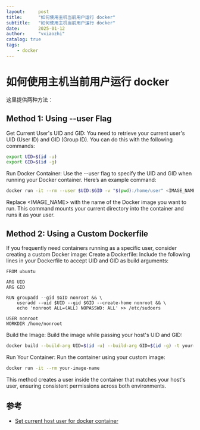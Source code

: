 ```yaml
---
layout:     post
title:      "如何使用主机当前用户运行 docker"
subtitle:   "如何使用主机当前用户运行 docker"
date:       2025-01-12
author:     "vxiaozhi"
catalog: true
tags:
    - docker
---
```


# 如何使用主机当前用户运行 docker

这里提供两种方法：

## Method 1: Using --user Flag

Get Current User's UID and GID:
You need to retrieve your current user's UID (User ID) and GID (Group ID). You can do this with the following commands:

```bash
export UID=$(id -u)
export GID=$(id -g)
```

Run Docker Container:
Use the --user flag to specify the UID and GID when running your Docker container. Here’s an example command:

```bash
docker run -it --rm --user $UID:$GID -v "$(pwd):/home/user" <IMAGE_NAME>
```

Replace <IMAGE_NAME> with the name of the Docker image you want to run. This command mounts your current directory into the container and runs it as your user.


## Method 2: Using a Custom Dockerfile

If you frequently need containers running as a specific user, consider creating a custom Docker image:
Create a Dockerfile:
Include the following lines in your Dockerfile to accept UID and GID as build arguments:

``` text
FROM ubuntu

ARG UID
ARG GID

RUN groupadd --gid $GID nonroot && \
    useradd --uid $UID --gid $GID --create-home nonroot && \
    echo 'nonroot ALL=(ALL) NOPASSWD: ALL' >> /etc/sudoers

USER nonroot
WORKDIR /home/nonroot
```

Build the Image:
Build the image while passing your host's UID and GID:

```bash
docker build --build-arg UID=$(id -u) --build-arg GID=$(id -g) -t your-image-name .
```

Run Your Container:
Run the container using your custom image:

```bash
docker run -it --rm your-image-name
```

This method creates a user inside the container that matches your host's user, ensuring consistent permissions across both environments.

## 参考

- [Set current host user for docker container](https://faun.pub/set-current-host-user-for-docker-container-4e521cef9ffc)